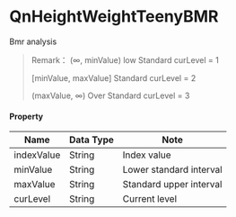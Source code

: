 # QnHeightWeightTeenyBMR

Bmr analysis




>  Remark： 
> (∞, minValue)  low Standard		 curLevel = 1
> 
> [minValue, maxValue]  Standard	 curLevel = 2
> 
> (maxValue, ∞)  Over  Standard		 curLevel = 3



#### Property

| **Name** | **Data Type**          | **Note** |
|-----------|-----------------------------|-----------|
| indexValue | String | Index value |
| minValue | String | Lower standard interval |
| maxValue | String | Standard upper interval |
| curLevel | String | Current level |

